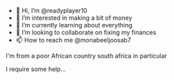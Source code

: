 - 👋 Hi, I’m @readyplayer10
- 👀 I’m interested in making a bit of money
- 🌱 I’m currently learning about everything
- 💞️ I’m looking to collaborate on fixing my finances 
- 📫 How to reach me @monabeeljoosab7

<!---
readyplayer10/readyplayer10 is a ✨ special ✨ repository because its `README.md` (this file) appears on your GitHub profile.
You can click the Preview link to take a look at your changes.
--->

I'm from a poor African country south africa in particular 

I require some help...
